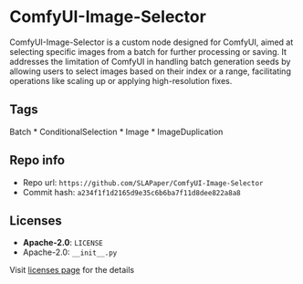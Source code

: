 # ComfyUI-Image-Selector
ComfyUI-Image-Selector is a custom node designed for ComfyUI, aimed at selecting specific images from a batch for further processing or saving. It addresses the limitation of ComfyUI in handling batch generation seeds by allowing users to select images based on their index or a range, facilitating operations like scaling up or applying high-resolution fixes.

## Tags
Batch * ConditionalSelection * Image * ImageDuplication

## Repo info
- Repo url: `https://github.com/SLAPaper/ComfyUI-Image-Selector`
- Commit hash: `a234f1f1d2165d9e35c6b6ba7f11d8dee822a8a8`

## Licenses
- **Apache-2.0**: `LICENSE`
- Apache-2.0: `__init__.py`

Visit [licenses page](licenses.md) for the details
